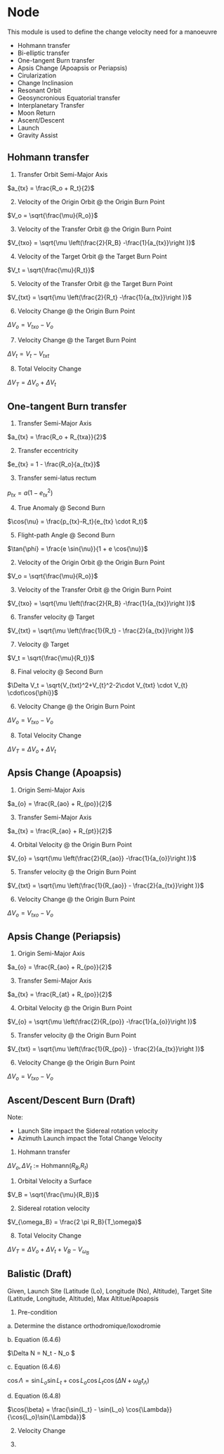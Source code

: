 
# Node

This module is used to define the change velocity need for a manoeuvre  
-  Hohmann transfer
-  Bi-elliptic transfer
-  One-tangent Burn transfer
-  Apsis Change (Apoapsis or Periapsis)
-  Cirularization
-  Change Inclinasion
-  Resonant Orbit
-  Geosyncronious Equatorial transfer
-  Interplanetary Transfer
-  Moon Return
-  Ascent/Descent
-  Launch
-  Gravity Assist

## Hohmann transfer

1. Transfer Orbit Semi-Major Axis
   
$a_{tx} = \frac{R_o + R_t}{2}$

2. Velocity of the Origin Orbit @ the Origin Burn Point

$V_o = \sqrt{\frac{\mu}{R_o}}$

3. Velocity of the Transfer Orbit @ the Origin Burn Point

$V_{txo} = \sqrt{\mu \left(\frac{2}{R_B} -\frac{1}{a_{tx}}\right )}$

4. Velocity of the Target Orbit @ the Target Burn Point

$V_t = \sqrt{\frac{\mu}{R_t}}$

5. Velocity of the Transfer Orbit @ the Target Burn Point

$V_{txt} = \sqrt{\mu \left(\frac{2}{R_t} -\frac{1}{a_{tx}}\right )}$

6. Velocity Change @ the Origin Burn Point

$\Delta V_o = V_{txo} - V_o$

7. Velocity Change @ the Target Burn Point

$\Delta V_t = V_t - V_{txt}$

8. Total Velocity Change 

$\Delta V_T = \Delta V_o + \Delta V_t$

## One-tangent Burn transfer

1. Transfer Semi-Major Axis

$a_{tx} = \frac{R_o + R_{txa}}{2}$

2. Transfer eccentricity

$e_{tx} = 1 - \frac{R_o}{a_{tx}}$

3. Transfer semi-latus rectum

$p_{tx} = a (1-e_{tx}^2)$

4. True Anomaly @ Second Burn

$\cos{\nu} = \frac{p_{tx}-R_t}{e_{tx} \cdot R_t}$

5. Flight-path Angle @ Second Burn

$\tan{\phi} = \frac{e \sin{\nu}}{1 + e \cos{\nu}}$

2. Velocity of the Origin Orbit @ the Origin Burn Point

$V_o = \sqrt{\frac{\mu}{R_o}}$

3. Velocity of the Transfer Orbit @ the Origin Burn Point

$V_{txo} = \sqrt{\mu \left(\frac{2}{R_B} -\frac{1}{a_{tx}}\right )}$

6. Transfer velocity @ Target

$V_{txt} = \sqrt{\mu \left(\frac{1}{R_t} - \frac{2}{a_{tx}}\right )}$

7. Velocity @ Target

$V_t = \sqrt{\frac{\mu}{R_t}}$

8. Final velocity @ Second Burn

$\Delta V_t = \sqrt{V_{txt}^2+V_{t}^2-2\cdot V_{txt} \cdot V_{t} \cdot\cos{\phi}}$

6. Velocity Change @ the Origin Burn Point

$\Delta V_o = V_{txo} - V_o$

8. Total Velocity Change 

$\Delta V_T = \Delta V_o + \Delta V_t$

## Apsis Change (Apoapsis)

1. Origin Semi-Major Axis

$a_{o} = \frac{R_{ao} + R_{po}}{2}$

3. Transfer Semi-Major Axis

$a_{tx} = \frac{R_{ao} + R_{pt}}{2}$

4. Orbital Velocity @ the Origin Burn Point

$V_{o} = \sqrt{\mu \left(\frac{2}{R_{ao}} -\frac{1}{a_{o}}\right )}$

5. Transfer velocity @ the Origin Burn Point

$V_{txt} = \sqrt{\mu \left(\frac{1}{R_{ao}} - \frac{2}{a_{tx}}\right )}$

6. Velocity Change @ the Origin Burn Point

$\Delta V_o = V_{txo} - V_o$


## Apsis Change (Periapsis)

1. Origin Semi-Major Axis

$a_{o} = \frac{R_{ao} + R_{po}}{2}$

3. Transfer Semi-Major Axis

$a_{tx} = \frac{R_{at} + R_{po}}{2}$

4. Orbital Velocity @ the Origin Burn Point

$V_{o} = \sqrt{\mu \left(\frac{2}{R_{po}} -\frac{1}{a_{o}}\right )}$

5. Transfer velocity @ the Origin Burn Point

$V_{txt} = \sqrt{\mu \left(\frac{1}{R_{po}} - \frac{2}{a_{tx}}\right )}$

6. Velocity Change @ the Origin Burn Point

$\Delta V_o = V_{txo} - V_o$

## Ascent/Descent Burn (Draft)

Note:
- Launch Site impact the Sidereal rotation velocity
- Azimuth Launch impact the Total Change Velocity

1. Hohmann transfer

$\Delta V_o, \Delta V_t$ := Hohmann($R_B$,$R_t$)

1. Orbital Velocity a Surface 

$V_B = \sqrt{\frac{\mu}{R_B}}$

2. Sidereal rotation velocity

$V_{\omega_B} = \frac{2 \pi R_B}{T_\omega}$

8. Total Velocity Change 

$\Delta V_T = \Delta V_o + \Delta V_t + V_B - V_{\omega_B}$

## Balistic (Draft)

Given, Launch Site (Latitude (Lo), Longitude (No), Altitude), Target Site (Latitude, Longitude, Altitude), Max Altitue/Apoapsis

1. Pre-condition

a. Determine the distance orthodromique/loxodromie

b. Equation (6.4.6)

$\Delta N = N_t - N_o $

c. Equation (6.4.6)

$\cos{\Lambda} = \sin{L_o}\sin{L_t} + \cos{L_o}\cos{L_t} \cos{(\Delta N + \omega_B t_{\Lambda})}$

d. Equation (6.4.8)

$\cos{\beta} = \frac{\sin{L_t} - \sin{L_o} \cos{\Lambda}} {\cos{L_o}\sin{\Lambda}}$

2.  Velocity Change

3. 


